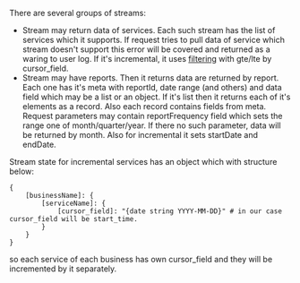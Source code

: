 There are several groups of streams:
- Stream may return data of services. Each such stream has the list of services which it supports.
If request tries to pull data of service which stream doesn't support this error will be covered and returned as a waring to user log.
If it's incremental, it uses [filtering](https://docs.railz.ai/reference/filtering) with gte/lte by cursor_field.
- Stream may have reports. Then it returns data are returned by report. Each one has it's meta with reportId, date range (and others)
and data field which may be a list or an object. If it's list then it returns each of it's elements as a record. Also each record contains fields from meta.
Request parameters may contain reportFrequency field which sets the range one of month/quarter/year. If there no such parameter, data will be returned by month.
Also for incremental it sets startDate and endDate.


Stream state for incremental services has an object which with structure below:
```
{
    [businessName]: {
        [serviceName]: {
            [cursor_field]: "{date string YYYY-MM-DD}" # in our case cursor_field will be start_time.
        }
    }
}
```
so each service of each business has own cursor_field and they will be incremented by it separately.

